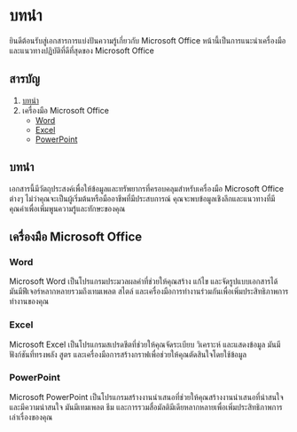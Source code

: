 # บทนำ

ยินดีต้อนรับสู่เอกสารการแบ่งปันความรู้เกี่ยวกับ Microsoft Office หน้านี้เป็นการแนะนำเครื่องมือและแนวทางปฏิบัติที่ดีที่สุดของ Microsoft Office

## สารบัญ

1. [บทนำ](#บทนำ)
2. เครื่องมือ Microsoft Office
    - [Word](#word)
    - [Excel](#excel)
    - [PowerPoint](#powerpoint)

## บทนำ
เอกสารนี้มีวัตถุประสงค์เพื่อให้ข้อมูลและทรัพยากรที่ครอบคลุมสำหรับเครื่องมือ Microsoft Office ต่างๆ ไม่ว่าคุณจะเป็นผู้เริ่มต้นหรือมืออาชีพที่มีประสบการณ์ คุณจะพบข้อมูลเชิงลึกและแนวทางที่มีคุณค่าเพื่อเพิ่มพูนความรู้และทักษะของคุณ

## เครื่องมือ Microsoft Office

### Word

Microsoft Word เป็นโปรแกรมประมวลผลคำที่ช่วยให้คุณสร้าง แก้ไข และจัดรูปแบบเอกสารได้ มันมีฟีเจอร์หลากหลายรวมถึงเทมเพลต สไตล์ และเครื่องมือการทำงานร่วมกันเพื่อเพิ่มประสิทธิภาพการทำงานของคุณ

### Excel

Microsoft Excel เป็นโปรแกรมสเปรดชีตที่ช่วยให้คุณจัดระเบียบ วิเคราะห์ และแสดงข้อมูล มันมีฟังก์ชันที่ทรงพลัง สูตร และเครื่องมือการสร้างกราฟเพื่อช่วยให้คุณตัดสินใจโดยใช้ข้อมูล

### PowerPoint

Microsoft PowerPoint เป็นโปรแกรมสร้างงานนำเสนอที่ช่วยให้คุณสร้างงานนำเสนอที่น่าสนใจและมีความน่าสนใจ มันมีเทมเพลต ธีม และการรวมสื่อมัลติมีเดียหลากหลายเพื่อเพิ่มประสิทธิภาพการเล่าเรื่องของคุณ
